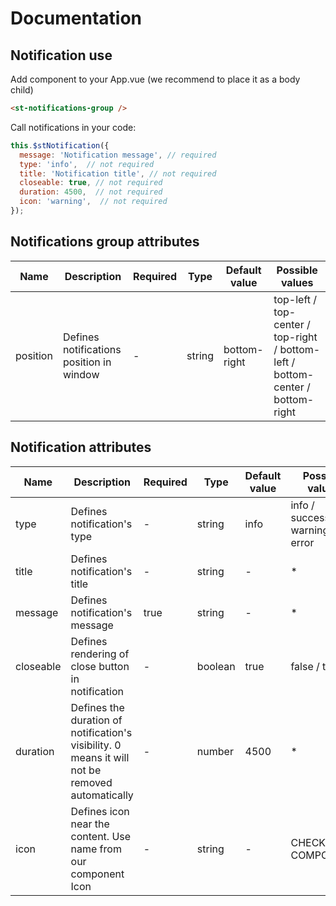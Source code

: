 # Documentation

## Notification use

Add component to your App.vue (we recommend to place it as a body child)

```html
<st-notifications-group />
```

Call notifications in your code:

```javascript
this.$stNotification({
  message: 'Notification message', // required
  type: 'info',  // not required
  title: 'Notification title', // not required
  closeable: true, // not required
  duration: 4500,  // not required
  icon: 'warning',  // not required
});
```

## Notifications group attributes

| Name | Description | Required | Type | Default value | Possible values |
| --- | --- | --- | --- | --- | --- |
| position | Defines notifications position in window | - | string | bottom-right | top-left / top-center / top-right / bottom-left / bottom-center / bottom-right |


## Notification attributes

| Name | Description | Required | Type | Default value | Possible values |
| --- | --- | --- | --- | --- | --- |
| type | Defines notification's type | - | string | info | info / success / warning / error |
| title | Defines notification's title | - | string | - | * |
| message | Defines notification's message | true | string | - | * |
| closeable | Defines rendering of close button in notification | - | boolean | true | false / true |
| duration | Defines the duration of notification's visibility. 0 means it will not be removed automatically  | - | number | 4500 | * |
| icon | Defines icon near the content. Use name from our component Icon  | - | string | - | CHECK ICON COMPONENT |

